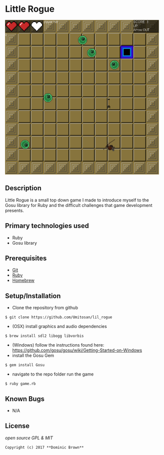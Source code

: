 # Little Rogue

![screenshot](img/screen_shot1.png)

## Description

Little Rogue is a small top down game I made to introduce myself to the Gosu library for Ruby and the difficult challenges that game development presents.

## Primary technologies used
* Ruby
* Gosu library

## Prerequisites
* [Git](https://git-scm.com/)
* [Ruby](https://www.ruby-lang.org/en/downloads/)
* [Homebrew](https://brew.sh/)

## Setup/Installation
* Clone the repository from github
```
$ git clone https://github.com/Umitosan/lil_rogue
```
* (OSX) install graphics and audio dependencies
```
$ brew install sdl2 libogg libvorbis
```
* (Windows) follow the instructions found here:
https://github.com/gosu/gosu/wiki/Getting-Started-on-Windows
* install the Gosu Gem
```
$ gem install Gosu
```
* navigate to the repo folder run the game
```
$ ruby game.rb
```

## Known Bugs
* N/A

## License
*open source GPL & MIT*
```
Copyright (c) 2017 **Dominic Brown**
```
